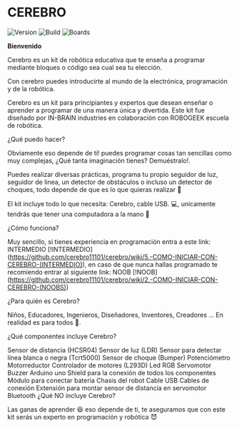 # CEREBRO 
![Version](https://img.shields.io/badge/version-0.0.1-green?style=for-the-badge)
![Build](http://img.shields.io/badge/build-passing-brightgreen?style=for-the-badge)
![Boards](https://img.shields.io/badge/boards-latest-blue?style=for-the-badge)

**Bienvenido**

Cerebro es un kit de robótica educativa que te enseña a programar mediante bloques o código sea cual sea tu elección.

Con cerebro puedes introducirte al mundo de la electrónica, programación y de la robótica.

Cerebro es un kit para principiantes y expertos que desean enseñar o aprender a programar de una manera única y divertida. Este kit fue diseñado por IN-BRAIN industries en colaboración con ROBOGEEK escuela de robótica.

¿Qué puedo hacer?

Obviamente eso depende de ti! puedes programar cosas tan sencillas como muy complejas, ¿Qué tanta imaginación tienes? Demuéstralo!.

Puedes realizar diversas prácticas, programa tu propio seguidor de luz, seguidor de linea, un detector de obstáculos o incluso un detector de choques, todo depende de que es lo que quieras realizar :space_invader:

El kit incluye todo lo que necesita: Cerebro, cable USB. :computer:, unicamente tendrás que tener una computadora a la mano :grimacing:

¿Cómo funciona?

Muy sencillo, si tienes experiencia en programación entra a este link: INTERMEDIO [!INTERMEDIO] (https://github.com/cerebro11101/cerebro/wiki/5.-COMO-INICIAR-CON-CEREBRO-(INTERMEDIO)), en caso de que nunca hallas programado te recomiendo entrar al siguiente link: NOOB [!NOOB] (https://github.com/cerebro11101/cerebro/wiki/2.-COMO-INICIAR-CON-CEREBRO-(NOOBS))

¿Para quién es Cerebro?

Niños, Educadores, Ingenieros, Diseñadores, Inventores, Creadores ... En realidad es para todos :metal:.

¿Qué componentes incluye Cerebro?

 Sensor de distancia (HCSR04)
 Sensor de luz (LDR)
 Sensor para detectar línea blanca o negra (Tcrt5000)
 Sensor de choque (Bumper)
 Potenciómetro
 Motorreductor
 Controlador de motores (L293D)
 Led RGB
 Servomotor
 Buzzer
 Arduino uno
 Shield para la conexión de todos los componentes
 Módulo para conectar bateria
 Chasis del robot
 Cable USB
 Cables de conexión
 Extensión para montar sensor de distancia en servomotor
 Bluetooth
¿Qué NO incluye Cerebro?

Las ganas de aprender 😆 eso depende de ti, te aseguramos que con este kit serás un experto en programación y robótica 😈

